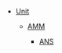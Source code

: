 - [Unit](docs/Unit/README.md)

  - [AMM](docs/Unit/AMM/README.md)

    - [ANS](docs/Unit/AMM/ANS/README.md)

